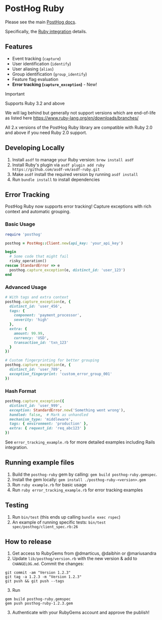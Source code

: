 # PostHog Ruby

Please see the main [PostHog docs](https://posthog.com/docs).

Specifically, the [Ruby integration](https://posthog.com/docs/integrations/ruby-integration) details.

## Features

- Event tracking (`capture`)
- User identification (`identify`) 
- User aliasing (`alias`)
- Group identification (`group_identify`)
- Feature flag evaluation
- **Error tracking (`capture_exception`)** - New!

> [!IMPORTANT]
> Supports Ruby 3.2 and above
>
> We will lag behind but generally not support versions which are end-of-life as listed here https://www.ruby-lang.org/en/downloads/branches/
>
> All 2.x versions of the PostHog Ruby library are compatible with Ruby 2.0 and above if you need Ruby 2.0 support.
## Developing Locally

1. Install `asdf` to manage your Ruby version: `brew install asdf`
1. Install Ruby's plugin via `asdf plugin add ruby https://github.com/asdf-vm/asdf-ruby.git`
1. Make `asdf` install the required version by running `asdf install`
1. Run `bundle install` to install dependencies

## Error Tracking

PostHog Ruby now supports error tracking! Capture exceptions with rich context and automatic grouping.

### Basic Usage

```ruby
require 'posthog'

posthog = PostHog::Client.new(api_key: 'your_api_key')

begin
  # Some code that might fail
  risky_operation()
rescue StandardError => e
  posthog.capture_exception(e, distinct_id: 'user_123')
end
```

### Advanced Usage

```ruby
# With tags and extra context
posthog.capture_exception(e, {
  distinct_id: 'user_456',
  tags: { 
    component: 'payment_processor',
    severity: 'high'
  },
  extra: {
    amount: 99.99,
    currency: 'USD',
    transaction_id: 'txn_123'
  }
})

# Custom fingerprinting for better grouping
posthog.capture_exception(e, {
  distinct_id: 'user_789',
  exception_fingerprint: 'custom_error_group_001'
})
```

### Hash Format

```ruby
posthog.capture_exception({
  distinct_id: 'user_999',
  exception: StandardError.new('Something went wrong'),
  handled: false,  # Mark as unhandled
  mechanism_type: 'middleware',
  tags: { environment: 'production' },
  extra: { request_id: 'req_abc123' }
})
```

See `error_tracking_example.rb` for more detailed examples including Rails integration.

## Running example files

1. Build the `posthog-ruby` gem by calling: `gem build posthog-ruby.gemspec`.
2. Install the gem locally: `gem install ./posthog-ruby-<version>.gem`
3. Run `ruby example.rb` for basic usage
4. Run `ruby error_tracking_example.rb` for error tracking examples

## Testing

1. Run `bin/test` (this ends up calling `bundle exec rspec`)
2. An example of running specific tests: `bin/test spec/posthog/client_spec.rb:26`

## How to release

1. Get access to RubyGems from @dmarticus, @daibhin or @mariusandra
2. Update `lib/posthog/version.rb` with the new version & add to `CHANGELOG.md`. Commit the changes:

```shell
git commit -am "Version 1.2.3"
git tag -a 1.2.3 -m "Version 1.2.3"
git push && git push --tags
```

3. Run

```shell
gem build posthog-ruby.gemspec
gem push posthog-ruby-1.2.3.gem
```

3. Authenticate with your RubyGems account and approve the publish!

